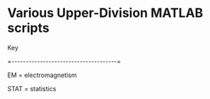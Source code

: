 # Various Upper-Division MATLAB scripts

Key

=-------------------------------------=


EM = electromagnetism

STAT = statistics
